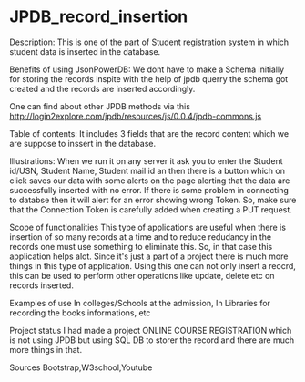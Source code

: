 # JPDB_record_insertion

Description:
  This is one of the part of Student registration system in which student data is inserted in the database.

Benefits of using JsonPowerDB:
  We dont have to make a Schema initially for storing the records inspite with the help of jpdb querry the schema got created and the records are inserted accordingly.

One can find about other JPDB methods via this
  http://login2explore.com/jpdb/resources/js/0.0.4/jpdb-commons.js

Table of contents:
  It includes 3 fields that are the record content which we are suppose to inssert in the database.
  
Illustrations:
  When we run it on any server it ask you to enter the Student id/USN, Student Name, Student mail id an then there is a button which on click saves our data with some 
  alerts on the page alerting that the data are successfully inserted with no error. If there is some problem in connecting to databse then it will alert for an error
  showing wrong Token. So, make sure that the Connection Token is carefully added when creating a PUT request.
  
Scope of functionalities
This type of applications are useful when there is insertion of so many records at a time and to reduce redudancy in the records one must use something to eliminate this.
So, in that case this application helps alot. Since it's just a part of a project there is much more things in this type of application. Using this one can not only insert
a reocrd, this can be used to perform other operations like update, delete etc on records inserted.

Examples of use
In colleges/Schools at the admission,
In Libraries for recording the books informations, etc

Project status
I had made a project ONLINE COURSE REGISTRATION which is not using JPDB but using SQL DB to storer the record and there are much more things in that.

Sources
Bootstrap,W3school,Youtube
